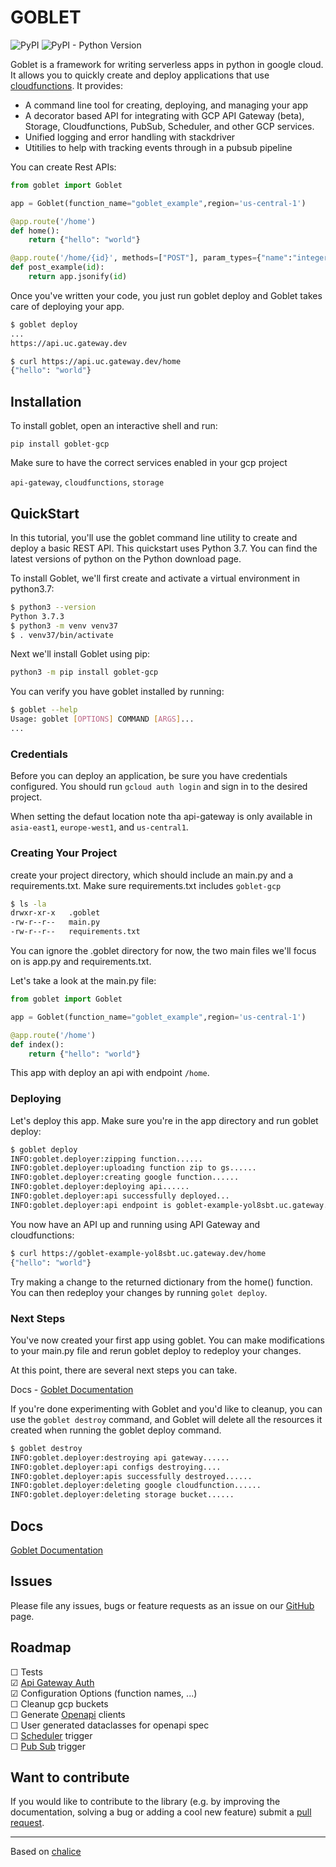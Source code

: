 # GOBLET

![PyPI](https://img.shields.io/pypi/v/goblet-gcp?color=blue&style=plastic)
![PyPI - Python Version](https://img.shields.io/pypi/pyversions/goblet-gcp?style=plastic)

Goblet is a framework for writing serverless apps in python in google cloud. It allows you to quickly create and deploy applications that use [cloudfunctions](https://cloud.google.com/functions). It provides:

* A command line tool for creating, deploying, and managing your app
* A decorator based API for integrating with GCP API Gateway (beta), Storage, Cloudfunctions, PubSub, Scheduler, and other GCP services.
* Unified logging and error handling with stackdriver
* Utitilies to help with tracking events through in a pubsub pipeline

You can create Rest APIs:

```python
from goblet import Goblet

app = Goblet(function_name="goblet_example",region='us-central-1')

@app.route('/home')
def home():
    return {"hello": "world"}

@app.route('/home/{id}', methods=["POST"], param_types={"name":"integer"})
def post_example(id):
    return app.jsonify(id)
```

Once you've written your code, you just run goblet deploy and Goblet takes care of deploying your app.

```sh
$ goblet deploy
...
https://api.uc.gateway.dev

$ curl https://api.uc.gateway.dev/home
{"hello": "world"}
```

## Installation

To install goblet, open an interactive shell and run:

```pip install goblet-gcp```

Make sure to have the correct services enabled in your gcp project

`api-gateway`, `cloudfunctions`, `storage`

## QuickStart

In this tutorial, you'll use the goblet command line utility to create and deploy a basic REST API. This quickstart uses Python 3.7. You can find the latest versions of python on the Python download page.

To install Goblet, we'll first create and activate a virtual environment in python3.7:

```sh
$ python3 --version
Python 3.7.3
$ python3 -m venv venv37
$ . venv37/bin/activate
```

Next we'll install Goblet using pip:

```sh
python3 -m pip install goblet-gcp
```

You can verify you have goblet installed by running:

```sh
$ goblet --help
Usage: goblet [OPTIONS] COMMAND [ARGS]...
...
```

### Credentials

Before you can deploy an application, be sure you have credentials configured. You should run `gcloud auth login` and sign in to the desired project.

When setting the defaut location note tha api-gateway is only available in `asia-east1`, `europe-west1`, and `us-central1`.

### Creating Your Project

create your project directory, which should include an main.py and a requirements.txt. Make sure requirements.txt includes `goblet-gcp`

```sh
$ ls -la
drwxr-xr-x   .goblet
-rw-r--r--   main.py
-rw-r--r--   requirements.txt
```

You can ignore the .goblet directory for now, the two main files we'll focus on is app.py and requirements.txt.

Let's take a look at the main.py file:

```python
from goblet import Goblet

app = Goblet(function_name="goblet_example",region='us-central-1')

@app.route('/home')
def index():
    return {"hello": "world"}
```

This app with deploy an api with endpoint `/home`.

### Deploying

Let's deploy this app. Make sure you're in the app directory and run goblet deploy:

```sh
$ goblet deploy
INFO:goblet.deployer:zipping function......
INFO:goblet.deployer:uploading function zip to gs......
INFO:goblet.deployer:creating google function......
INFO:goblet.deployer:deploying api......
INFO:goblet.deployer:api successfully deployed...
INFO:goblet.deployer:api endpoint is goblet-example-yol8sbt.uc.gateway.dev
```

You now have an API up and running using API Gateway and cloudfunctions:

```sh
$ curl https://goblet-example-yol8sbt.uc.gateway.dev/home
{"hello": "world"}
```

Try making a change to the returned dictionary from the home() function. You can then redeploy your changes by running `golet deploy`.

### Next Steps

You've now created your first app using goblet. You can make modifications to your main.py file and rerun goblet deploy to redeploy your changes.

At this point, there are several next steps you can take.

Docs - [Goblet Documentation](https://anovis.github.io/goblet/docs/build/html/index.html)

If you're done experimenting with Goblet and you'd like to cleanup, you can use the `goblet destroy` command, and Goblet will delete all the resources it created when running the goblet deploy command.

```sh
$ goblet destroy
INFO:goblet.deployer:destroying api gateway......
INFO:goblet.deployer:api configs destroying....
INFO:goblet.deployer:apis successfully destroyed......
INFO:goblet.deployer:deleting google cloudfunction......
INFO:goblet.deployer:deleting storage bucket......
```

## Docs

[Goblet Documentation](https://anovis.github.io/goblet/docs/build/html/index.html)

## Issues

Please file any issues, bugs or feature requests as an issue on our [GitHub](https://github.com/anovis/goblet/issues) page.

## Roadmap

&#9744; Tests \
 &#9745; [Api Gateway Auth](https://cloud.google.com/api-gateway/docs/authenticate-service-account) \
 &#9745; Configuration Options (function names, ...)\
 &#9744; Cleanup gcp buckets\
 &#9744; Generate [Openapi](https://github.com/OpenAPITools/openapi-generator)  clients \
 &#9744; User generated dataclasses for openapi spec \
 &#9744; [Scheduler](https://cloud.google.com/scheduler) trigger \
 &#9744; [Pub Sub](https://cloud.google.com/pubsub/docs/overview) trigger

## Want to contribute

If you would like to contribute to the library (e.g. by improving the documentation, solving a bug or adding a cool new feature) submit a [pull request](https://github.com/anovis/goblet/pulls).

___

Based on [chalice](https://github.com/aws/chalice)